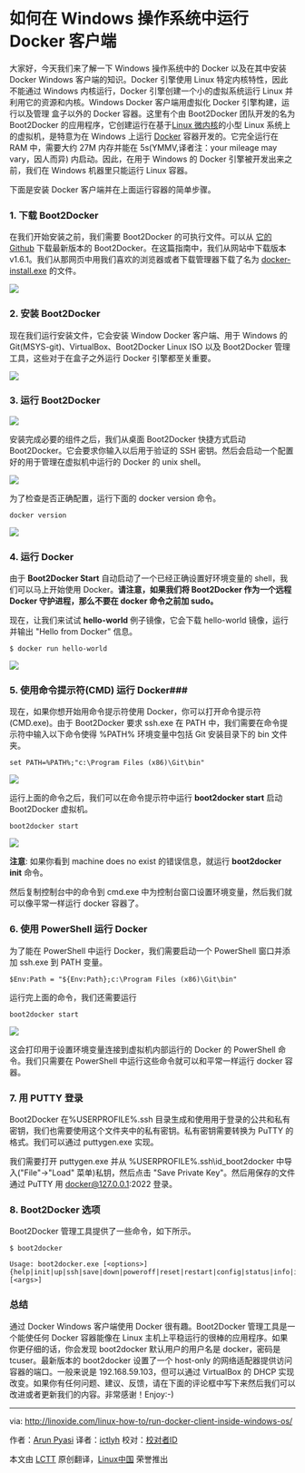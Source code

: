 如何在 Windows 操作系统中运行 Docker 客户端
================================================================================
大家好，今天我们来了解一下 Windows 操作系统中的 Docker 以及在其中安装 Docker Windows 客户端的知识。Docker 引擎使用 Linux 特定内核特性，因此不能通过 Windows 内核运行，Docker 引擎创建一个小的虚拟系统运行 Linux 并利用它的资源和内核。Windows Docker 客户端用虚拟化 Docker 引擎构建，运行以及管理 盒子以外的 Docker 容器。这里有个由 Boot2Docker 团队开发的名为 Boot2Docker 的应用程序，它创建运行在基于[Linux 微内核][1]的小型 Linux 系统上的虚拟机，是特意为在 Windows 上运行 [Docker][2] 容器开发的。它完全运行在 RAM 中，需要大约 27M 内存并能在 5s(YMMV,译者注：your mileage may vary，因人而异) 内启动。因此，在用于 Windows 的 Docker 引擎被开发出来之前，我们在 Windows 机器里只能运行 Linux 容器。

下面是安装 Docker 客户端并在上面运行容器的简单步骤。

### 1. 下载 Boot2Docker ###

在我们开始安装之前，我们需要 Boot2Docker 的可执行文件。可以从 [它的 Github][3] 下载最新版本的 Boot2Docker。在这篇指南中，我们从网站中下载版本 v1.6.1。我们从那网页中用我们喜欢的浏览器或者下载管理器下载了名为 [docker-install.exe][4] 的文件。

![](http://blog.linoxide.com/wp-content/uploads/2015/05/downloading-boot2docker-installer.png)

### 2. 安装 Boot2Docker ###

现在我们运行安装文件，它会安装 Window Docker 客户端、用于 Windows 的 Git(MSYS-git)、VirtualBox、Boot2Docker Linux ISO 以及 Boot2Docker 管理工具，这些对于在盒子之外运行 Docker 引擎都至关重要。

![](http://blog.linoxide.com/wp-content/uploads/2015/05/boot2docker-installer.png)

### 3. 运行 Boot2Docker ###

![](http://blog.linoxide.com/wp-content/uploads/2015/05/boot2docker-start-icon-e1431322598697.png)

安装完成必要的组件之后，我们从桌面 Boot2Docker 快捷方式启动 Boot2Docker。它会要求你输入以后用于验证的 SSH 密钥。然后会启动一个配置好的用于管理在虚拟机中运行的 Docker 的 unix shell。

![](http://blog.linoxide.com/wp-content/uploads/2015/05/starting-boot2docker.png)

为了检查是否正确配置，运行下面的 docker version 命令。

    docker version

![](http://blog.linoxide.com/wp-content/uploads/2015/05/docker-version.png)

### 4. 运行 Docker ###

由于 **Boot2Docker Start** 自动启动了一个已经正确设置好环境变量的 shell，我们可以马上开始使用 Docker。**请注意，如果我们将 Boot2Docker 作为一个远程 Docker 守护进程，那么不要在 docker 命令之前加 sudo。**

现在，让我们来试试 **hello-world** 例子镜像，它会下载 hello-world 镜像，运行并输出 "Hello from Docker" 信息。

    $ docker run hello-world

![](http://blog.linoxide.com/wp-content/uploads/2015/05/running-hello-world.png)

### 5. 使用命令提示符(CMD) 运行 Docker###

现在，如果你想开始用命令提示符使用 Docker，你可以打开命令提示符(CMD.exe)。由于 Boot2Docker 要求 ssh.exe 在 PATH 中，我们需要在命令提示符中输入以下命令使得 %PATH% 环境变量中包括 Git 安装目录下的 bin 文件夹。

    set PATH=%PATH%;"c:\Program Files (x86)\Git\bin"

![](http://blog.linoxide.com/wp-content/uploads/2015/05/docker-in-cmd.png)

运行上面的命令之后，我们可以在命令提示符中运行 **boot2docker start** 启动 Boot2Docker 虚拟机。 

    boot2docker start

![](http://blog.linoxide.com/wp-content/uploads/2015/05/docker-cmd-variables.png)

**注意**: 如果你看到 machine does no exist 的错误信息，就运行 **boot2docker init** 命令。

然后复制控制台中的命令到 cmd.exe 中为控制台窗口设置环境变量，然后我们就可以像平常一样运行 docker 容器了。

### 6. 使用 PowerShell 运行 Docker ###

为了能在 PowerShell 中运行 Docker，我们需要启动一个 PowerShell 窗口并添加 ssh.exe 到 PATH 变量。 

    $Env:Path = "${Env:Path};c:\Program Files (x86)\Git\bin"

运行完上面的命令，我们还需要运行

    boot2docker start

![](http://blog.linoxide.com/wp-content/uploads/2015/05/docker-in-powershell.png)

这会打印用于设置环境变量连接到虚拟机内部运行的 Docker 的 PowerShell 命令。我们只需要在 PowerShell 中运行这些命令就可以和平常一样运行 docker 容器。

### 7.  用 PUTTY 登录 ###

Boot2Docker 在%USERPROFILE%\.ssh 目录生成和使用用于登录的公共和私有密钥，我们也需要使用这个文件夹中的私有密钥。私有密钥需要转换为 PuTTY 的格式。我们可以通过 puttygen.exe 实现。

我们需要打开 puttygen.exe 并从 %USERPROFILE%\.ssh\id_boot2docker 中导入("File"->"Load" 菜单)私钥，然后点击 "Save Private Key"。然后用保存的文件通过 PuTTY 用 docker@127.0.0.1:2022 登录。

### 8. Boot2Docker 选项 ###

Boot2Docker 管理工具提供了一些命令，如下所示。

    $ boot2docker

    Usage: boot2docker.exe [<options>] {help|init|up|ssh|save|down|poweroff|reset|restart|config|status|info|ip|shellinit|delete|download|upgrade|version} [<args>]

### 总结 ###

通过 Docker Windows 客户端使用 Docker 很有趣。Boot2Docker 管理工具是一个能使任何 Docker 容器能像在 Linux 主机上平稳运行的很棒的应用程序。如果你更仔细的话，你会发现 boot2docker 默认用户的用户名是 docker，密码是 tcuser。最新版本的 boot2docker 设置了一个 host-only 的网络适配器提供访问容器的端口。一般来说是 192.168.59.103，但可以通过 VirtualBox 的 DHCP 实现改变。如果你有任何问题、建议、反馈，请在下面的评论框中写下来然后我们可以改进或者更新我们的内容。非常感谢！Enjoy:-)

--------------------------------------------------------------------------------

via: http://linoxide.com/linux-how-to/run-docker-client-inside-windows-os/

作者：[Arun Pyasi][a]
译者：[ictlyh](https://github.com/ictlyh)
校对：[校对者ID](https://github.com/校对者ID)

本文由 [LCTT](https://github.com/LCTT/TranslateProject) 原创翻译，[Linux中国](https://linux.cn/) 荣誉推出

[a]:http://linoxide.com/author/arunp/
[1]:http://tinycorelinux.net/
[2]:https://www.docker.io/
[3]:https://github.com/boot2docker/windows-installer/releases/latest
[4]:https://github.com/boot2docker/windows-installer/releases/download/v1.6.1/docker-install.exe